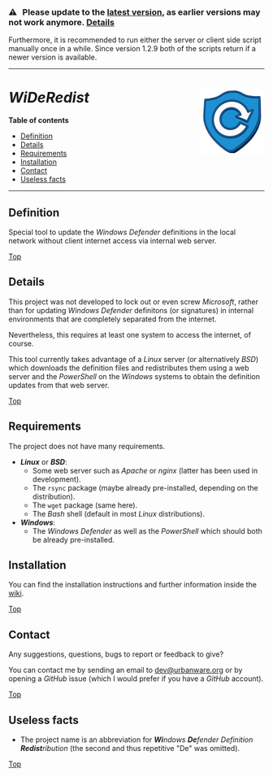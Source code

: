 ### :warning: Please update to the <a href="https://github.com/urbanware-org/wideredist/releases/latest">latest version</a>, as earlier versions may not work anymore. [Details](https://github.com/urbanware-org/wideredist/wiki#required-update-for-old-versions)</a>

<!-- ../../wiki#required-update-for-old-versions -->

Furthermore, it is recommended to run either the server or client side script manually once in a while. Since version 1.2.9 both of the scripts return if a newer version is available.

--------

# *WiDeRedist* <img src="https://raw.githubusercontent.com/urbanware-org/wideredist/master/wideredist.png" alt="WiDeRedist logo" height="128px" width="128px" align="right"/>

**Table of contents**
*   [Definition](#definition)
*   [Details](#details)
*   [Requirements](#requirements)
*   [Installation](#installation)
*   [Contact](#contact)
*   [Useless facts](#useless-facts)

----

## Definition

Special tool to update the *Windows Defender* definitions in the local network without client internet access via internal web server.

[Top](#wideredist-)

## Details

This project was not developed to lock out or even screw *Microsoft*, rather than for updating *Windows Defender* definitons (or signatures) in internal environments that are completely separated from the internet.

Nevertheless, this requires at least one system to access the internet, of course.

This tool currently takes advantage of a *Linux* server (or alternatively *BSD*) which downloads the definition files and redistributes them using a web server and the *PowerShell* on the *Windows* systems to obtain the definition updates from that web server.

[Top](#wideredist-)

## Requirements

The project does not have many requirements.

*   ***Linux*** or ***BSD***:
    *   Some web server such as *Apache* or *nginx* (latter has been used in development).
    *   The `rsync` package (maybe already pre-installed, depending on the distribution).
    *   The `wget` package (same here).
    *   The *Bash* shell (default in most *Linux* distributions).
*   ***Windows***:
    *   The *Windows Defender* as well as the *PowerShell* which should both be already pre-installed.

## Installation

You can find the installation instructions and further information inside the [wiki](https://github.com/urbanware-org/wideredist/wiki).

<!--
../../wiki/Installing-wideredist
../../wiki
-->

[Top](#wideredist-)

## Contact

Any suggestions, questions, bugs to report or feedback to give?

You can contact me by sending an email to [dev@urbanware.org](mailto:dev@urbanware.org) or by opening a *GitHub* issue (which I would prefer if you have a *GitHub* account).

[Top](#wideredist-)

## Useless facts

*   The project name is an abbreviation for ***Wi**ndows* ***De**fender* *Definition* ***Redist**ribution* (the second and thus repetitive "De" was omitted).

[Top](#wideredist-)
